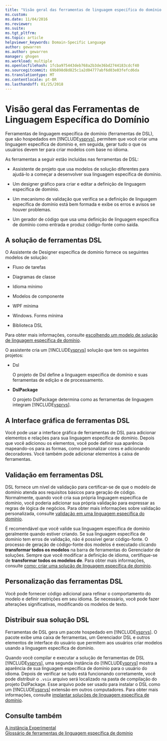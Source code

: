 ```yaml
---
title: "Visão geral das ferramentas de linguagem específica do domínio | Microsoft Docs"
ms.custom: 
ms.date: 11/04/2016
ms.reviewer: 
ms.suite: 
ms.tgt_pltfrm: 
ms.topic: article
helpviewer_keywords: Domain-Specific Language
author: gewarren
ms.author: gewarren
manager: ghogen
ms.workload: multiple
ms.openlocfilehash: 1fcba975443deb768a2b3de36bd2744183cdcf40
ms.sourcegitcommit: 69b898d8d825c1a2d04777abf6d03e03fefcd6da
ms.translationtype: MT
ms.contentlocale: pt-BR
ms.lasthandoff: 01/25/2018
---
```

# <a name="overview-of-domain-specific-language-tools"></a>Visão geral das Ferramentas de Linguagem Específica do Domínio
Ferramentas de linguagem específica de domínio (ferramentas de DSL), que são hospedados em [!INCLUDE[vsprvs](../code-quality/includes/vsprvs_md.md)], permitem que você criar uma linguagem específica de domínio e, em seguida, gerar tudo o que os usuários devem ter para criar modelos com base no idioma.  
  
 As ferramentas a seguir estão incluídas nas ferramentas de DSL:  
  
-   Assistente de projeto que usa modelos de solução diferentes para ajudá-lo a começar a desenvolver sua linguagem específica de domínio.  
  
-   Um designer gráfico para criar e editar a definição de linguagem específica de domínio.  
  
-   Um mecanismo de validação que verifica se a definição de linguagem específica de domínio está bem formada e exibe os erros e avisos se houver problemas.  
  
-   Um gerador de código que usa uma definição de linguagem específica de domínio como entrada e produz código-fonte como saída.  
  
## <a name="the-dsl-tools-solution"></a>A solução de ferramentas DSL  
 O Assistente de Designer específica de domínio fornece os seguintes modelos de solução:  
  
-   Fluxo de tarefas  
  
-   Diagramas de classe  
  
-   Idioma mínimo  
  
-   Modelos de componente  
  
-   WPF mínima  
  
-   Windows. Forms mínima  
  
-   Biblioteca DSL  
  
 Para obter mais informações, consulte [escolhendo um modelo de solução de linguagem específica de domínio](../modeling/choosing-a-domain-specific-language-solution-template.md).  
  
 O assistente cria um [!INCLUDE[vsprvs](../code-quality/includes/vsprvs_md.md)] solução que tem os seguintes projetos:  
  
-   Dsl  
  
     O projeto de Dsl define a linguagem específica de domínio e suas ferramentas de edição e de processamento.  
  
-   **DslPackage**  
  
     O projeto DslPackage determina como as ferramentas de linguagem integram [!INCLUDE[vsprvs](../code-quality/includes/vsprvs_md.md)].  
  
## <a name="the-dsl-tools-graphical-interface"></a>A Interface gráfica de ferramentas DSL  
 Você pode usar a interface gráfica de ferramentas de DSL para adicionar elementos e relações para sua linguagem específica de domínio. Depois que você adicionou os elementos, você pode definir sua aparência mapeando-os para as formas, como personalizar cores e adicionando decoradores. Você também pode adicionar elementos à caixa de ferramentas.  
  
## <a name="validation-in-dsl-tools"></a>Validação em ferramentas DSL  
 DSL fornece um nível de validação para certificar-se de que o modelo de domínio atenda aos requisitos básicos para geração de código. Normalmente, quando você cria sua própria linguagem específica de domínio, você poderia adicionar sua própria validação para expressar as regras de lógica de negócios. Para obter mais informações sobre validação personalizada, consulte [validação em uma linguagem específica do domínio](../modeling/validation-in-a-domain-specific-language.md).  
  
 É recomendável que você valide sua linguagem específica de domínio geralmente quando estiver criando. Se sua linguagem específica de domínio tem erros de validação, não é possível gerar código-fonte. O processo de geração de código-fonte dos modelos é executado clicando **transformar todos os modelos** na barra de ferramentas do Gerenciador de soluções. Sempre que você modificar a definição de idioma, certifique-se de **transformar todos os modelos de**. Para obter mais informações, consulte [como: criar uma solução de linguagem específica de domínio](../modeling/how-to-create-a-domain-specific-language-solution.md).  
  
## <a name="customization-of-dsl-tools"></a>Personalização das ferramentas DSL  
 Você pode fornecer código adicional para refinar o comportamento do modelo e definir restrições em seu idioma. Se necessário, você pode fazer alterações significativas, modificando os modelos de texto.  
  
## <a name="distributing-your-dsl-solution"></a>Distribuir sua solução DSL  
 Ferramentas de DSL gera um pacote hospedado em [!INCLUDE[vsprvs](../code-quality/includes/vsprvs_md.md)]. O pacote exibe uma caixa de ferramentas, um Gerenciador DSL e outros elementos de interface do usuário que permitem aos usuários criar modelos usando a linguagem específica de domínio.  
  
 Quando você compilar e executar a solução de ferramentas de DSL [!INCLUDE[vsprvs](../code-quality/includes/vsprvs_md.md)], uma segunda instância do [!INCLUDE[vsprvs](../code-quality/includes/vsprvs_md.md)] mostra a aparência de sua linguagem específica de domínio para o usuário do idioma. Depois de verificar se tudo está funcionando corretamente, você pode distribuir o `.vsix` arquivo será localizado na pasta de compilação do projeto DslPackage. Esse arquivo pode ser usado para instalar o DSL como um [!INCLUDE[vsprvs](../code-quality/includes/vsprvs_md.md)] extensão em outros computadores.  Para obter mais informações, consulte [implantar soluções de linguagem específica de domínio](../modeling/deploying-domain-specific-language-solutions.md).  
  
## <a name="see-also"></a>Consulte também  
 [A instância Experimental](../extensibility/the-experimental-instance.md)   
 [Glossário de ferramentas de linguagem específica de domínio](http://msdn.microsoft.com/ca5e84cb-a315-465c-be24-76aa3df276aa)